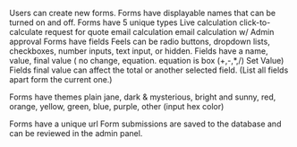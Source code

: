 Users can create new forms.
Forms have displayable names that can be turned on and off.
Forms have 5 unique types
    Live calculation
    click-to-calculate
    request for quote
    email calculation
    email calculation w/ Admin approval
Forms have fields
    Feels can be radio buttons, dropdown lists, checkboxes, number inputs, text input, or hidden.
    Fields have a name, value, final value ( no change, equation. equation is box (+,-,*,/) Set Value)
    Fields final value can affect the total or another selected field. (List all fields apart form the current one.)
    
Forms have themes
    plain jane, dark & mysterious, bright and sunny, red, orange, yellow, green, blue, purple, other (input hex color)

Forms have a unique url
Form submissions are saved to the database and can be reviewed in the admin panel.
